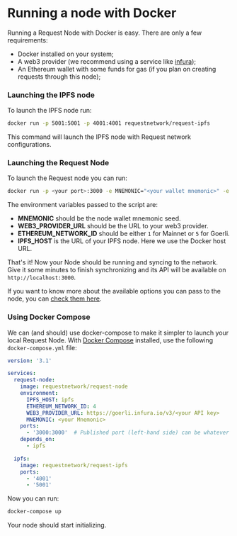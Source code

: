 # Running a node with Docker

Running a Request Node with Docker is easy. There are only a few requirements:

* Docker installed on your system;
* A web3 provider (we recommend using a service like [infura](https://infura.io));
* An Ethereum wallet with some funds for gas (if you plan on creating requests through this node);

### Launching the IPFS node

To launch the IPFS node run:

```bash
docker run -p 5001:5001 -p 4001:4001 requestnetwork/request-ipfs
```

This command will launch the IPFS node with Request network configurations.

### Launching the Request Node

To launch the Request node you can run:

```bash
docker run -p <your port>:3000 -e MNEMONIC="<your wallet mnemonic>" -e WEB3_PROVIDER_URL="<your web3 provider url>" -e ETHEREUM_NETWORK_ID="<ethereum network id>" -e IPFS_HOST="host.docker.internal"  requestnetwork/request-node
```

The environment variables passed to the script are:

* **MNEMONIC** should be the node wallet mnemonic seed.
* **WEB3\_PROVIDER\_URL** should be the URL to your web3 provider.
* **ETHEREUM\_NETWORK\_ID** should be either `1` for Mainnet or `5` for Goerli.
* **IPFS\_HOST** is the URL of your IPFS node. Here we use the Docker host URL.

That's it! Now your Node should be running and syncing to the network. Give it some minutes to finish synchronizing and its API will be available on `http://localhost:3000`.

If you want to know more about the available options you can pass to the node, you can [check them here](https://github.com/RequestNetwork/requestNetwork/tree/master/packages/request-node#options).

### Using Docker Compose

We can (and should) use docker-compose to make it simpler to launch your local Request Node. With [Docker Compose](https://docs.docker.com/compose/) installed, use the following `docker-compose.yml` file:

```yml
version: '3.1'

services:
  request-node:
    image: requestnetwork/request-node
    environment:
      IPFS_HOST: ipfs
      ETHEREUM_NETWORK_ID: 4
      WEB3_PROVIDER_URL: https://goerli.infura.io/v3/<your API key>
      MNEMONIC: <your Mnemonic>
    ports:
      - '3000:3000'  # Published port (left-hand side) can be whatever port you prefer
    depends_on:
      - ipfs

  ipfs:
    image: requestnetwork/request-ipfs
    ports:
      - '4001'
      - '5001'
```

Now you can run:

```bash
docker-compose up
```

Your node should start initializing.
